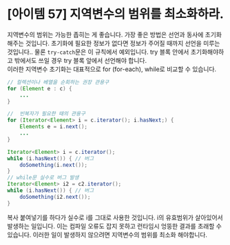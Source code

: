 # [아이템 57] 지역변수의 범위를 최소화하라.

지역변수의 범위는 가능한 좁히는 게 좋습니다. 가장 좋은 방법은 선언과 동사에 초기화 해주는 것입니다. 초기화에 필요한 정보가 없다면 정보가 주어질 때까지 선언을 미루는 것입니다.. 물론 `try-catch`문은 이 규칙에서 예외입니다. try 블록 안에서 초기화해야하고 밖에서도 쓰일 경우 try 블록 앞에서 선언해야 합니다.
</br>
이러한 지역변수 초기화는 대표적으로 for (for-each), while로 비교할 수 있습니다.

``` java
// 컬렉션이나 베열을 순회하는 권장 관용구
for (Element e : c) {
    ...
}
```

``` java 
//  빈복자가 필요한 때의 관용구
for (Iterator<Element> i = c.iterator(); i.hasNext;) {
    Elements e = i.next();
    ...
}
```

``` java
Iterator<Element> i = c.iterator();
while (i.hasNext()) { // 버그
    doSomething(i.next());
}
// while문 실수로 버그 발생
Iterator<Element> i2 = c2.iterator();
while (i.hasNext()) { // 버그
    doSomething(i2.next());
}
```
복사 붙여넣기를 하다가 실수로 i를 그대로 사용한 것입니다. i의 유효범위가 살아있어서 발생하는 일입니다. 이는 컴파일 오류도 잡지 못하고 런타임시 엉뚱한 결과를 초래할 수 있습니다. 이러한 일이 발생하지 않으려면 지역변수의 범위를 최소화 해야합니다.